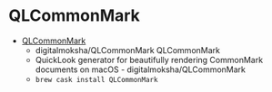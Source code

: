 # QLCommonMark
- [QLCommonMark](https://github.com/digitalmoksha/QLCommonMark/)
  -  digitalmoksha/QLCommonMark QLCommonMark
  - QuickLook generator for beautifully rendering CommonMark documents on macOS - digitalmoksha/QLCommonMark
  - `brew cask install QLCommonMark`
